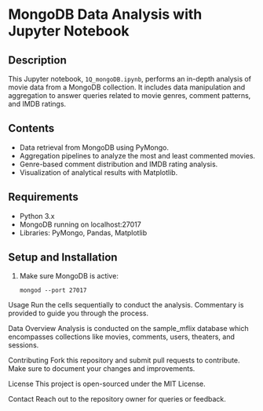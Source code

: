 # MongoDB Data Analysis with Jupyter Notebook

## Description
This Jupyter notebook, `1Q_mongoDB.ipynb`, performs an in-depth analysis of movie data from a MongoDB collection. It includes data manipulation and aggregation to answer queries related to movie genres, comment patterns, and IMDB ratings.

## Contents
- Data retrieval from MongoDB using PyMongo.
- Aggregation pipelines to analyze the most and least commented movies.
- Genre-based comment distribution and IMDB rating analysis.
- Visualization of analytical results with Matplotlib.

## Requirements
- Python 3.x
- MongoDB running on localhost:27017
- Libraries: PyMongo, Pandas, Matplotlib

## Setup and Installation
1. Make sure MongoDB is active:
   ```shell
   mongod --port 27017

Usage
Run the cells sequentially to conduct the analysis. Commentary is provided to guide you through the process.

Data Overview
Analysis is conducted on the sample_mflix database which encompasses collections like movies, comments, users, theaters, and sessions.

Contributing
Fork this repository and submit pull requests to contribute. Make sure to document your changes and improvements.

License
This project is open-sourced under the MIT License.

Contact
Reach out to the repository owner for queries or feedback.
